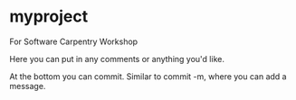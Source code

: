 # myproject
For Software Carpentry Workshop

Here you can put in any comments or anything you'd like. 

At the bottom you can commit. 
Similar to commit -m, where you can add a message. 
